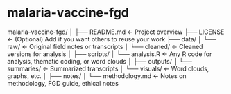 # malaria-vaccine-fgd
malaria-vaccine-fgd/
│
├── README.md              ← Project overview
├── LICENSE                ← (Optional) Add if you want others to reuse your work
├── data/
│   └── raw/               ← Original field notes or transcripts
│   └── cleaned/           ← Cleaned versions for analysis
│
├── scripts/
│   └── analysis.R         ← Any R code for analysis, thematic coding, or word clouds
│
├── outputs/
│   └── summaries/         ← Summarized transcripts
│   └── visuals/           ← Word clouds, graphs, etc.
│
├── notes/
│   └── methodology.md     ← Notes on methodology, FGD guide, ethical notes
